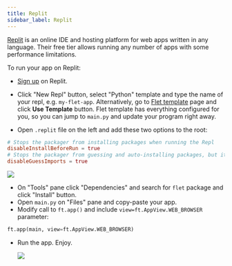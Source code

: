 ```yaml
---
title: Replit
sidebar_label: Replit
---
```


[Replit](https://replit.com/) is an online IDE and hosting platform for web apps written in any language. Their free tier allows running any number of apps with some performance limitations.

To run your app on Replit:

* [Sign up](https://replit.com/signup?from=landing) on Replit.
* Click "New Repl" button, select "Python" template and type the name of your repl, e.g. `my-flet-app`. Alternatively, go to [Flet template](https://replit.com/@fletdev/Flet?v=1) page and click **Use Template** button. Flet template has everything configured for you, so you can jump to `main.py` and update your program right away.

* Open `.replit` file on the left and add these two options to the root:

```toml
# Stops the packager from installing packages when running the Repl
disableInstallBeforeRun = true
# Stops the packager from guessing and auto-installing packages, but it still runs to install packages when running the Repl
disableGuessImports = true
```

  <img src="/img/docs/hosting-replit/replit-disable-guess-imports.png" className="screenshot-60 screenshot-rounded"/>

* On "Tools" pane click "Dependencies" and search for `flet` package and click "Install" button.
* Open `main.py` on "Files" pane and copy-paste your app.
* Modify call to `ft.app()` and include `view=ft.AppView.WEB_BROWSER` parameter:

```python
ft.app(main, view=ft.AppView.WEB_BROWSER)
```

* Run the app. Enjoy.

  <img src="/img/docs/hosting-replit/replit-running-app.png" className="screenshot-100"/>
